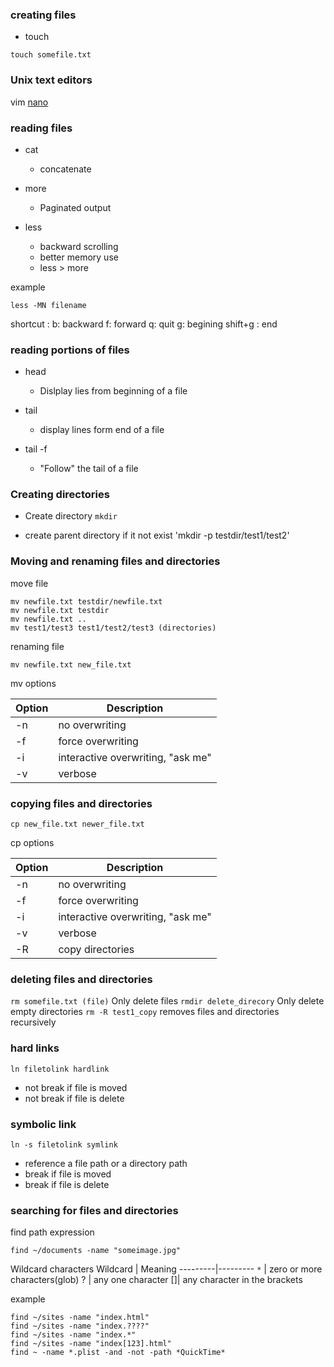 ### creating files

- touch
```
touch somefile.txt
```

###  Unix text editors
vim
[nano](http://www.nano-editor.org)

###  reading files

* cat
  - concatenate

* more
  - Paginated output

* less
  - backward scrolling
  - better memory use
  - less > more

example

```
less -MN filename
```
shortcut :
  b: backward
  f: forward
  q: quit
  g: begining
  shift+g : end

###  reading portions of files

* head
  - Dislplay lies from beginning of a file
* tail
  - display lines form end of a file

* tail -f
  - "Follow" the tail of a file

### Creating directories

* Create directory `mkdir`

* create parent directory if it not exist 'mkdir -p testdir/test1/test2'


### Moving and renaming files and directories

move file
```
mv newfile.txt testdir/newfile.txt
mv newfile.txt testdir
mv newfile.txt ..
mv test1/test3 test1/test2/test3 (directories)
```
renaming file
```
mv newfile.txt new_file.txt
```
mv options

Option | Description
-------|--------------
-n| no overwriting
-f| force overwriting
-i| interactive overwriting, "ask me"
-v| verbose

### copying files and directories

```
cp new_file.txt newer_file.txt
```
cp options

Option | Description
-------|--------------
-n| no overwriting
-f| force overwriting
-i| interactive overwriting, "ask me"
-v| verbose
-R| copy directories

### deleting files and directories

`rm somefile.txt (file)` Only delete files
`rmdir delete_direcory` Only delete empty directories
`rm -R test1_copy` removes files and directories recursively

### hard links

```
ln filetolink hardlink
```
- not break if file is moved
- not break if file is delete

### symbolic link

```
ln -s filetolink symlink
```
- reference a file path or a directory path
- break if file is moved
- break if file is delete

### searching for files and directories

find path expression
```
find ~/documents -name "someimage.jpg"
```
Wildcard characters
Wildcard | Meaning
---------|---------
`*` | zero or more characters(glob)
? | any one character
[]| any character in the brackets

example
```
find ~/sites -name "index.html"
find ~/sites -name "index.????"
find ~/sites -name "index.*"
find ~/sites -name "index[123].html"
find ~ -name *.plist -and -not -path *QuickTime*
```
